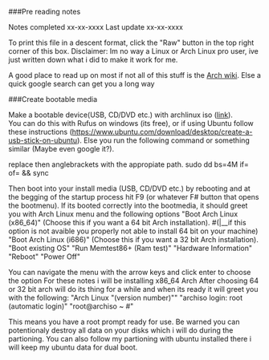 ###Pre reading notes

Notes completed xx-xx-xxxx
Last update xx-xx-xxxx

To print this file in a descent format, click the "Raw" button in the top right corner of this box.
Disclaimer: Im no way a Linux or Arch Linux pro user, ive just written down what i did to make it work for me.


A good place to read up on most if not all of this stuff is the [Arch wiki](https://wiki.archlinux.org/).
Else a quick google search can get you a long way

###Create bootable media

Make a bootable device(USB, CD/DVD etc.) with archlinux iso ([link](https://www.archlinux.org/download/)). <BR>
You can do this with Rufus on windows (its free), or if using Ubuntu follow these instructions (https://www.ubuntu.com/download/desktop/create-a-usb-stick-on-ubuntu).
Else you run the following command or something similar (Maybe even google it?).

replace then anglebrackets <something> with the appropiate path.
sudo dd bs=4M if=<path to iso file> of=<path to device> && sync

Then boot into your install media (USB, CD/DVD etc.) by rebooting and at the begging of the startup process hit F9 (or whatever F# button that opens the bootmenu).
If its booted correctly into the bootmedia, it should greet you with Arch Linux menu and the following options
    "Boot Arch Linux (x86_64)" (Choose this if you want a 64 bit Arch installation). 
           #(|__if this option is not avaible you properly not able to install 64 bit on your machine)
    "Boot Arch Linux (i686)" (Choose this if you want a 32 bit Arch installation).
    "Boot existing OS"
    "Run Memtest86+ (Ram test)"
    "Hardware Information"
    "Reboot"
    "Power Off"

You can navigate the menu with the arrow keys and click enter to choose the option
For these notes i will be installing x86_64 Arch
After choosing 64 or 32 bit arch will do its thing for a while and when its ready it will greet you with the following:
    "Arch Linux "(version number)""
     "archiso login: root (automatic login)"
    "root@archiso ~ #"

This means you have a root prompt ready for use. Be warned you can potentionaly destroy all data on your disks which i will do during the partioning. You can also follow my partioning with ubuntu installed there i will keep my ubuntu data for dual boot.
